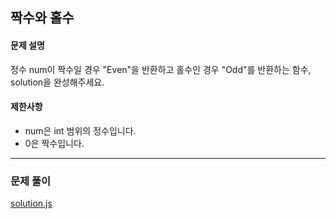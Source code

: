 ## 짝수와 홀수

#### 문제 설명
정수 num이 짝수일 경우 "Even"을 반환하고 홀수인 경우 "Odd"를 반환하는 함수, solution을 완성해주세요.

#### 제한사항
- num은 int 범위의 정수입니다.
- 0은 짝수입니다.

***

### 문제 풀이

[solution.js](./solution.js)